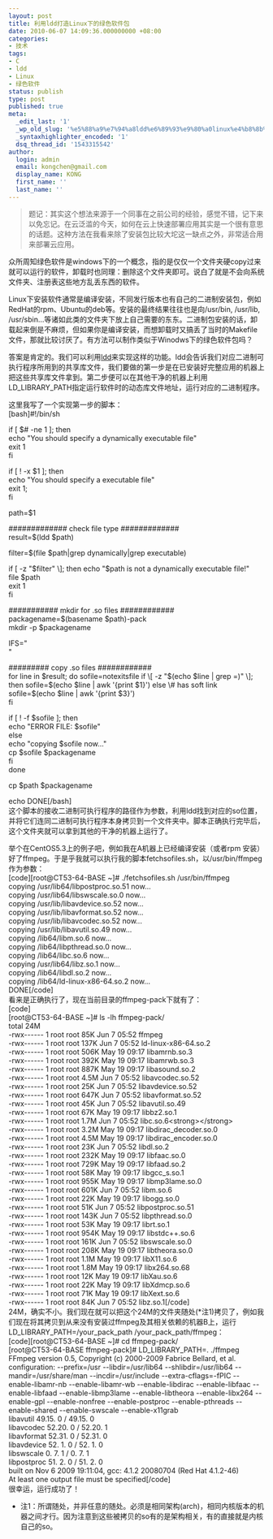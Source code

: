 ```yaml
---
layout: post
title: 利用ldd打造Linux下的绿色软件包
date: 2010-06-07 14:09:36.000000000 +08:00
categories:
- 技术
tags:
- C
- ldd
- Linux
- 绿色软件
status: publish
type: post
published: true
meta:
  _edit_last: '1'
  _wp_old_slug: '%e5%88%a9%e7%94%a8ldd%e6%89%93%e9%80%a0linux%e4%b8%8b%e7%9a%84%e7%bb%bf%e8%89%b2%e8%bd%af%e4%bb%b6%e5%8c%85'
  _syntaxhighlighter_encoded: '1'
  dsq_thread_id: '1543315542'
author:
  login: admin
  email: kongchen@gmail.com
  display_name: KONG
  first_name: ''
  last_name: ''
---
```

> 题记：其实这个想法来源于一个同事在之前公司的经验，感觉不错，记下来以免忘记。在云泛滥的今天，如何在云上快速部署应用其实是一个很有意思的话题。这种方法在我看来除了安装包比较大坨这一缺点之外，非常适合用来部署云应用。
> 
> 

众所周知绿色软件是windows下的一个概念，指的是仅仅一个文件夹硬copy过来就可以运行的软件，卸载时也同理：删除这个文件夹即可。说白了就是不会向系统文件夹、注册表这些地方乱丢东西的软件。

Linux下安装软件通常是编译安装，不同发行版本也有自己的二进制安装包，例如RedHat的rpm、Ubuntu的deb等。安装的最终结果往往也是向/usr/bin, /usr/lib, /usr/sbin...等诸如此类的文件夹下放上自己需要的东东。二进制包安装的话，卸载起来倒是不麻烦，但如果你是编译安装，而想卸载时又搞丢了当时的Makefile文件，那就比较讨厌了。有方法可以制作类似于Winodws下的绿色软件包吗？  

答案是肯定的。我们可以利用[ldd][0]来实现这样的功能。ldd会告诉我们对应二进制可执行程序所用到的共享库文件，我们要做的第一步是在已安装好完整应用的机器上把这些共享库文件拿到。第二步便可以在其他干净的机器上利用LD\_LIBRARY\_PATH指定运行软件时的动态库文件地址，运行对应的二进制程序。

这里我写了一个实现第一步的脚本：  
\[bash\]\#!/bin/sh

if \[ $\# -ne 1 \]; then  
echo "You should specify a dynamically executable file"  
exit 1  
fi

if \[ ! -x $1 \]; then  
echo "You should specify a executable file"  
exit 1;  
fi

path=$1

\#\#\#\#\#\#\#\#\#\#\#\#\# check file type \#\#\#\#\#\#\#\#\#\#\#\#\#  
result=$(ldd $path)

filter=$(file $path|grep dynamically|grep executable)

if \[ -z "$filter" \]; then  
echo "$path is not a dynamically executable file!"  
file $path  
exit 1  
fi

\#\#\#\#\#\#\#\#\#\#\# mkdir for .so files \#\#\#\#\#\#\#\#\#\#\#\#  
packagename=$(basename $path)-pack  
mkdir -p $packagename

IFS="  
"

\#\#\#\#\#\#\#\#\# copy .so files \#\#\#\#\#\#\#\#\#\#\#\#  
for line in $result; do  
sofile=notexitsfile  
if \[ -z "$(echo $line | grep =)" \]; then  
sofile=$(echo $line | awk '{print $1}')  
else  
\# has soft link  
sofile=$(echo $line | awk '{print $3}')  
fi

if \[ ! -f $sofile \]; then  
echo "ERROR FILE: $sofile"  
else  
echo "copying $sofile now..."  
cp $sofile $packagename  
fi  
done

cp $path $packagename

echo DONE\[/bash\]  
这个脚本的接收二进制可执行程序的路径作为参数，利用ldd找到对应的so位置，并将它们连同二进制可执行程序本身拷贝到一个文件夹中。脚本正确执行完毕后，这个文件夹就可以拿到其他的干净的机器上运行了。

举个在CentOS5.3上的例子吧，例如我在A机器上已经编译安装（或者rpm 安装）好了ffmpeg。于是乎我就可以执行我的脚本fetchsofiles.sh，以/usr/bin/ffmpeg作为参数：  
\[code\]\[root@CT53-64-BASE ~\]\# ./fetchsofiles.sh /usr/bin/ffmpeg  
copying /usr/lib64/libpostproc.so.51 now...  
copying /usr/lib64/libswscale.so.0 now...  
copying /usr/lib/libavdevice.so.52 now...  
copying /usr/lib/libavformat.so.52 now...  
copying /usr/lib/libavcodec.so.52 now...  
copying /usr/lib/libavutil.so.49 now...  
copying /lib64/libm.so.6 now...  
copying /lib64/libpthread.so.0 now...  
copying /lib64/libc.so.6 now...  
copying /usr/lib64/libz.so.1 now...  
copying /lib64/libdl.so.2 now...  
copying /lib64/ld-linux-x86-64.so.2 now...  
DONE\[/code\]  
看来是正确执行了，现在当前目录的ffmpeg-pack下就有了：  
\[code\]  
\[root@CT53-64-BASE ~\]\# ls -lh ffmpeg-pack/  
total 24M  
-rwx------ 1 root root 85K Jun 7 05:52 ffmpeg  
-rwx------ 1 root root 137K Jun 7 05:52 ld-linux-x86-64.so.2  
-rwx------ 1 root root 506K May 19 09:17 libamrnb.so.3  
-rwx------ 1 root root 392K May 19 09:17 libamrwb.so.3  
-rwx------ 1 root root 887K May 19 09:17 libasound.so.2  
-rwx------ 1 root root 4.5M Jun 7 05:52 libavcodec.so.52  
-rwx------ 1 root root 25K Jun 7 05:52 libavdevice.so.52  
-rwx------ 1 root root 647K Jun 7 05:52 libavformat.so.52  
-rwx------ 1 root root 45K Jun 7 05:52 libavutil.so.49  
-rwx------ 1 root root 67K May 19 09:17 libbz2.so.1  
-rwx------ 1 root root 1.7M Jun 7 05:52 libc.so.6<strong\></strong\>  
-rwx------ 1 root root 3.2M May 19 09:17 libdirac\_decoder.so.0  
-rwx------ 1 root root 4.5M May 19 09:17 libdirac\_encoder.so.0  
-rwx------ 1 root root 23K Jun 7 05:52 libdl.so.2  
-rwx------ 1 root root 232K May 19 09:17 libfaac.so.0  
-rwx------ 1 root root 729K May 19 09:17 libfaad.so.2  
-rwx------ 1 root root 58K May 19 09:17 libgcc\_s.so.1  
-rwx------ 1 root root 955K May 19 09:17 libmp3lame.so.0  
-rwx------ 1 root root 601K Jun 7 05:52 libm.so.6  
-rwx------ 1 root root 22K May 19 09:17 libogg.so.0  
-rwx------ 1 root root 51K Jun 7 05:52 libpostproc.so.51  
-rwx------ 1 root root 143K Jun 7 05:52 libpthread.so.0  
-rwx------ 1 root root 53K May 19 09:17 librt.so.1  
-rwx------ 1 root root 954K May 19 09:17 libstdc++.so.6  
-rwx------ 1 root root 161K Jun 7 05:52 libswscale.so.0  
-rwx------ 1 root root 208K May 19 09:17 libtheora.so.0  
-rwx------ 1 root root 1.1M May 19 09:17 libX11.so.6  
-rwx------ 1 root root 1.8M May 19 09:17 libx264.so.68  
-rwx------ 1 root root 12K May 19 09:17 libXau.so.6  
-rwx------ 1 root root 22K May 19 09:17 libXdmcp.so.6  
-rwx------ 1 root root 71K May 19 09:17 libXext.so.6  
-rwx------ 1 root root 84K Jun 7 05:52 libz.so.1\[/code\]  
24M，确实不小。我们现在就可以把这个24M的文件夹随处(\*注1)拷贝了，例如我们现在将其拷贝到从来没有安装过ffmpeg及其相关依赖的机器B上，运行LD\_LIBRARY\_PATH=/your\_pack\_path /your\_pack\_path/ffmpeg：  
\[code\]\[root@CT53-64-BASE ~\]\# cd ffmpeg-pack/  
\[root@CT53-64-BASE ffmpeg-pack\]\# LD\_LIBRARY\_PATH=. ./ffmpeg  
FFmpeg version 0.5, Copyright (c) 2000-2009 Fabrice Bellard, et al.  
configuration: --prefix=/usr --libdir=/usr/lib64 --shlibdir=/usr/lib64 --mandir=/usr/share/man --incdir=/usr/include --extra-cflags=-fPIC --enable-libamr-nb --enable-libamr-wb --enable-libdirac --enable-libfaac --enable-libfaad --enable-libmp3lame --enable-libtheora --enable-libx264 --enable-gpl --enable-nonfree --enable-postproc --enable-pthreads --enable-shared --enable-swscale --enable-x11grab  
libavutil 49.15\. 0 / 49.15\. 0  
libavcodec 52.20\. 0 / 52.20\. 1  
libavformat 52.31\. 0 / 52.31\. 0  
libavdevice 52\. 1\. 0 / 52\. 1\. 0  
libswscale 0\. 7\. 1 / 0\. 7\. 1  
libpostproc 51\. 2\. 0 / 51\. 2\. 0  
built on Nov 6 2009 19:11:04, gcc: 4.1.2 20080704 (Red Hat 4.1.2-46)  
At least one output file must be specified\[/code\]  
很幸运，运行成功了！

* 注1：所谓随处，并非任意的随处。必须是相同架构(arch)，相同内核版本的机器之间才行。因为注意到这些被拷贝的so有的是架构相关，有的直接就是内核自己的so。

[0]: http://linux.about.com/library/cmd/blcmdl1_ldd.htm